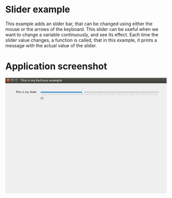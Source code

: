 # Slider example
This example adds an slider bar, that can be changed using either the mouse
or the arrows of the keyboard. This slider can be useful when we want to
change a variable continuously, and see its effect. Each time the slider value
changes, a function is called, that in this example, it prints a message
with the actual value of the slider.

# Application screenshot
![app screenshot](/PyQtExamples/SlideBarExample/images/SlideBarImage.png)